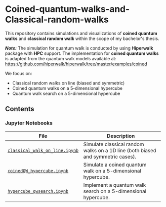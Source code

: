 # Coined-quantum-walks-and-Classical-random-walks
This repository contains simulations and visualizations of **coined quantum walks** and **classical random walk** within the scope of my bachelor's thesis.

***Note:*** The simulation for quantum walk is conducted by using **Hiperwalk** package with **HPC** support. The implementation for **coined quantum walks** is adapted from the quantum walk models available at: https://github.com/hiperwalk/hiperwalk/tree/master/examples/coined

We focus on:
- Classical random walks on line (biased and symmetric)
- Coined quantum walks on a 5-dimensional hypercube
- Quantum walk search on a 5-dimensional hypercube

## Contents

### Jupyter Notebooks
| File | Description |
|------|-------------|
| [`classical_walk_on_line.ipynb`](https://github.com/longnguyen0251/Coined-quantum-walks-and-Classical-random-walks/blob/main/classical_walk_on_line.ipynb) | Simulate classical random walks on a 1D line (both biased and symmetric cases). |
| [`coinedQW_hypercube.ipynb`](https://github.com/longnguyen0251/Coined-quantum-walks-and-Classical-random-walks/blob/main/coinedQW_hypercube.ipynb) | Simulate a coined quantum walk on a 5-dimensional hypercube. |
| [`hypercube_qwsearch.ipynb`](https://github.com/longnguyen0251/Coined-quantum-walks-and-Classical-random-walks/blob/main/hypercube_qwsearch.ipynb) | Implement a quantum walk search on a 5-dimensional hypercube. |
